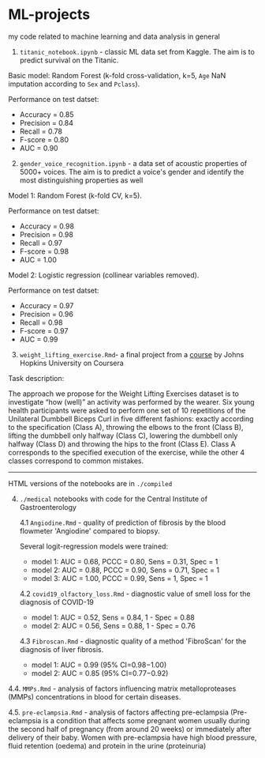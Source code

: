 # ML-projects
my code related to machine learning and data analysis in general 

1. `titanic_notebook.ipynb` - classic ML data set from Kaggle. The aim is to predict survival on the Titanic.

Basic model: Random Forest (k-fold cross-validation, k=5, `Age` NaN imputation according to `Sex` and `Pclass`).

Performance on test datset:
 - Accuracy = 0.85
 - Precision = 0.84
 - Recall = 0.78
 - F-score = 0.80
 - AUC = 0.90

2. `gender_voice_recognition.ipynb` - a data set of acoustic properties of 5000+ voices. The aim is to predict a voice's gender and identify the most distinguishing properties as well

Model 1: Random Forest (k-fold CV, k=5).

Performance on test datset:
 - Accuracy = 0.98
 - Precision = 0.98
 - Recall = 0.97
 - F-score = 0.98
 - AUC = 1.00
 
 Model 2: Logistic regression (collinear variables removed).
 
Performance on test datset:
 - Accuracy = 0.97
 - Precision = 0.96
 - Recall = 0.98
 - F-score = 0.97
 - AUC = 0.99
 
 3. `weight_lifting_exercise.Rmd`- a final project from a [course](https://www.coursera.org/learn/practical-machine-learning) by Johns Hopkins University on Coursera
 
 Task description:

 The approach we propose for the Weight Lifting Exercises dataset is to investigate “how (well)” an activity was performed by the wearer.
Six young health participants were asked to perform one set of 10 repetitions of the Unilateral Dumbbell Biceps Curl in five different fashions: 
 exactly according to the specification (Class A), throwing the elbows to the front (Class B), lifting the dumbbell only halfway (Class C), lowering the dumbbell only halfway (Class D) and throwing the hips to the front (Class E).
Class A corresponds to the specified execution of the exercise, while the other 4 classes correspond to common mistakes.

----
HTML versions of the notebooks are in `./compiled`

4. `./medical` notebooks with code for the Central Institute of Gastroenterology

   4.1 `Angiodine.Rmd` - quality of prediction of fibrosis by the blood flowmeter 'Angiodine' compared to biopsy.

    Several logit-regression models were trained:

    - model 1: AUC = 0.68, PCCC = 0.80, Sens = 0.31, Spec = 1
    - model 2: AUC = 0.88, PCCC = 0.90, Sens = 0.71, Spec = 1
    - model 3: AUC = 1.00, PCCC = 0.99, Sens = 1, Spec = 1

   4.2 `covid19_olfactory_loss.Rmd` - diagnostic value of smell loss for the diagnosis of COVID-19

   - model 1: AUC = 0.52, Sens = 0.84, 1 - Spec = 0.88
   - model 2: AUC = 0.56, Sens = 0.88, 1 - Spec = 0.76
   
   4.3 `Fibroscan.Rmd` - diagnostic quality of a method 'FibroScan' for the diagnosis of liver fibrosis.
   
   - model 1: AUC = 0.99 (95% CI=0.98−1.00)
   - model 2: AUC = 0.85 (95% CI=0.77−0.92)
   
  4.4. `MMPs.Rmd` - analysis of factors influencing matrix metalloproteases (MMPs) concentrations in blood for certain diseases.
  
  4.5. `pre-eclampsia.Rmd` - analysis of factors affecting pre-eclampsia (Pre-eclampsia is a condition that affects some pregnant women usually during the second half of pregnancy (from around 20 weeks) or immediately after delivery of their baby. Women with pre-eclampsia have high blood pressure, fluid retention (oedema) and protein in the urine (proteinuria)